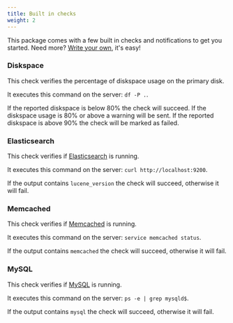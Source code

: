```yaml
---
title: Built in checks
weight: 2
---
```


This package comes with a few built in checks and notifications to get you started. Need more? [Write your own](https://docs.spatie.be/laravel-server-monitor/v1/monitoring-basics/writing-your-own-checks), it's easy!

### Diskspace

This check verifies the percentage of diskspace usage on the primary disk.

It executes this command on the server: `df -P .`.

If the reported diskspace is below 80% the check will succeed. If the diskspace usage is 80% or above a warning will be sent. If the reported diskspace is above 90% the check will be marked as failed.

### Elasticsearch

This check verifies if [Elasticsearch](https://www.elastic.co/) is running.

It executes this command on the server: `curl http://localhost:9200`.

If the output contains `lucene_version` the check will succeed, otherwise it will fail.

### Memcached

This check verifies if [Memcached](https://memcached.org/) is running.

It executes this command on the server: `service memcached status`.

If the output contains `memcached` the check will succeed, otherwise it will fail.

### MySQL

This check verifies if [MySQL](https://www.mysql.com/) is running.

It executes this command on the server: `ps -e | grep mysqld$`.

If the output contains `mysql` the check will succeed, otherwise it will fail.
